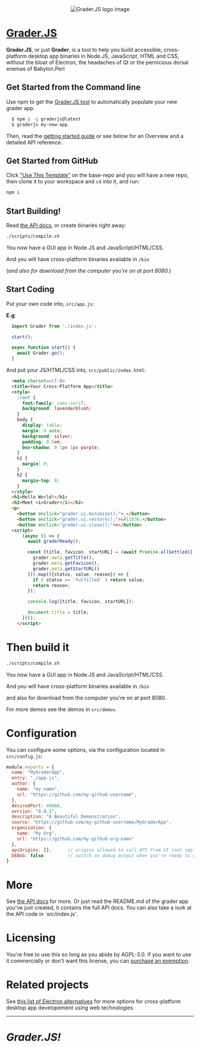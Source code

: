 <p align=center><img alt="Grader.JS logo image" src=https://github.com/c9fe/graderjs/raw/master/.readme-assets/grader_logo.png></p>

# [Grader.JS](https://github.com/c9fe/graderjs)

**Grader.JS**, or just **Grader**, is a tool to help you build accessible, cross-platform desktop app binaries in Node.JS, JavaScript, HTML and CSS, without the bloat of Electron, the headaches of Qt or the pernicious dorsal enemas of Babylon.Perl

## Get Started from the Command line

  Use npm to get the [Grader.JS tool](https://github.com/c9fe/graderjs) to automatically populate your new grader app.

  ```sh
    $ npm i -g graderjs@latest
    $ graderjs my-new-app
  ```

  Then, read the [getting started guide](https://github.com/c9fe/grader-base/blob/master/README.md) or see below for an Overview and a detailed API reference.

## Get Started from GitHub

Click ["Use This Template"](https://github.com/c9fe/grader-base) on the base-repo and you will have a new repo, then clone it to your workspace and `cd` into it, and run:

```sh
npm i
```

## Start Building!

Read [the API docs](https://github.com/c9fe/grader-base), or create binaries right away:

```sh
./scripts/compile.sh
```

You now have a GUI app in Node.JS and JavaScript/HTML/CSS.

And you will have cross-platform binaries available in `/bin`

(*and also for download from the computer you're on at port 8080.*)

## Start Coding

Put your own code into, `src/app.js`:

**E.g**:

```js
  import Grader from './index.js';

  start();

  async function start() {
    await Grader.go();
  }
```

And put your JS/HTML/CSS into, `src/public/index.html`:

```html
  <meta charset=utf-8>
  <title>Your Cross-Platform App</title>
  <style>
    :root {
      font-family: sans-serif;
      background: lavenderblush;
    }
    body {
      display: table;
      margin: 0 auto;
      background: silver;
      padding: 0.5em;
      box-shadow: 0 1px 1px purple;
    }
    h1 {
      margin: 0;
    }
    h2 {
      margin-top: 0;
    }
  </style>
  <h1>Hello World!</h1>
  <h2>Meet <i>Grader</i></h2>
  <p>
    <button onclick="grader.ui.minimize();">_</button>
    <button onclick="grader.ui.restore();">&#11036;</button>
    <button onclick="grader.ui.close();">x</button>
  <script>
      (async () => {
        await graderReady();

        const [title, favicon, startURL] = (await Promise.allSettled([
          grader.meta.getTitle(),
          grader.meta.getFavicon(),
          grader.meta.getStartURL()
        ])).map(({status, value, reason}) => {
          if ( status == 'fulfilled' ) return value;
          return reason;
        });

        console.log({title, favicon, startURL});

        document.title = title;
      })();
    </script>
```

# Then build it

```sh
./scripts/compile.sh
```

You now have a GUI app in Node.JS and JavaScript/HTML/CSS.

And you will have cross-platform binaries available in `/bin`

and also for download from the computer you're on at port 8080.

For more demos see the demos in `src/demos`.

# Configuration

You can configure some options, via the configuration located in `src/config.js`:

```js
module.exports = {
  name: "MyGraderApp",
  entry: "./app.js",
  author: {
    name: "my name",
    url: "https://github.com/my-github-username",
  },
  desiredPort: 49666,
  version: "0.0.1",
  description: "A Beautiful Demonstration",
  source: "https://github.com/my-github-username/MyGraderApp",
  organization: {
    name: "My Org",
    url: "https://github.com/my-github-org-name"
  },
  apiOrigins: [],      // origins allowed to call API from UI (not implemented)
  DEBUG: false         // switch on debug output when you're ready to debug
}
```

# More

See [the API docs](https://github.com/c9fe/grader-base) for more. Or just read the README.md of the grader app you've just created, it contains the full API docs. You can also take a look at the API code in `src/index.js'.

# Licensing

You're free to use this so long as you abide by AGPL-3.0. If you want to use it commercially or don't want this license, you can [purchase an exemption](mailto:cris@dosycorp.com?subject=Grader.JS).

# Related projects

See [this list of Electron alternatives](https://github.com/sudhakar3697/electron-alternatives) for more options for cross-platform desktop app developement using web technologies.

----------------------

# *Grader.JS!*
